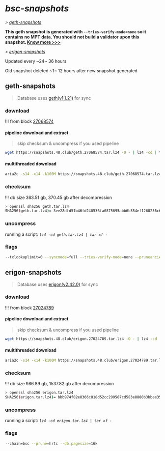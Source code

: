 # *bsc-snapshots*


*\> [geth-snapshots](#geth-snapshots)*

**This geth snapshot is generated with `--tries-verify-mode=none` so it contains no MPT data. You should not build a validator upon this snapshot. [Know more >>>](https://github.com/bnb-chain/bsc/pull/926)**

*\> [erigon-snapshots](#erigon-snapshots)*

Updated every ~24~ 36 hours

Old snapshot deleted ~1~ 12 hours after new snapshot generated

## geth-snapshots


> Database uses [geth(v1.1.21)](https://github.com/bnb-chain/bsc/releases/tag/v1.1.21) for sync


### download

<!-- begin_geth -->

!!! from block [27068574](https://bscscan.com/block/27068574)

#### pipeline download and extract
> skip checksum & uncompress if you used pipeline
```bash
wget https://snapshots.48.club/geth.27068574.tar.lz4 -O - | lz4 -cd | tar xf -
```

#### multithreaded download

```bash
aria2c -s14 -x14 -k100M https://snapshots.48.club/geth.27068574.tar.lz4 -o geth.tar.lz4
```


### checksum

!!! db size 363.51 gb, 370.45 gb after decompression
```bash
> openssl sha256 geth.tar.lz4
SHA256(geth.tar.lz4)= 3ee28dfd51b46fd240536fa0875695abb6b354ef1260256c6d96452a8a8c2139
```

<!-- end_geth -->

### uncompress


running a script: _`lz4 -cd geth.tar.lz4 | tar xf -`_


### flags


```bash
--txlookuplimit=0 --syncmode=full --tries-verify-mode=none --pruneancient=true --diffblock=5000
```


## erigon-snapshots


> Database uses [erigon(v2.42.0)](https://github.com/ledgerwatch/erigon/releases/tag/v2.42.0) for sync


### download

<!-- begin_erigon -->

!!! from block [27024789](https://bscscan.com/block/27024789)

#### pipeline download and extract
> skip checksum & uncompress if you used pipeline
```bash
wget https://snapshots.48.club/erigon.27024789.tar.lz4 -O - | lz4 -cd | tar xf -
```

#### multithreaded download

```bash
aria2c -s14 -x14 -k100M https://snapshots.48.club/erigon.27024789.tar.lz4 -o erigon.tar.lz4
```


### checksum

!!! db size 986.89 gb, 1537.82 gb after decompression
```bash
> openssl sha256 erigon.tar.lz4
SHA256(erigon.tar.lz4)= bbb974f02e8366c818d52cc290587cd583e8880b3bbee3551f9a7e755baa18da
```

<!-- end_erigon -->


### uncompress


running a script: _`lz4 -cd erigon.tar.lz4 | tar xf -`_


### flags


```bash
--chain=bsc --prune=hrtc --db.pagesize=16k
```

